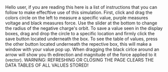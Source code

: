 Hello user, if you are reading this here is a list of instructions that you can follow to make effecftive use of this simulation. First, click and drag the colors circle on the left to measure a specific value, purple measures voltage and black measures force. Use the slider at the bottom to change the radius of the negative charge's orbit. To save a value seen in the display boxes, drag and drop the circle to a specific location and firmly click the save button located underneath the box. To see the table of values, press the other button located underneath the repective box, this will make a window with your value pop up. When dragging the black cirlce around an arrow will show you th edirection and magnitude of the force applied to it (vector). WARNING: REFRESHING OR CLOSING THE PAGE CLEARS THE DATA TABLES OF ALL VALUES STORED!
